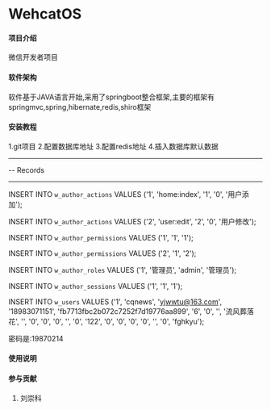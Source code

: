 # WehcatOS

#### 项目介绍
微信开发者项目

#### 软件架构
软件基于JAVA语言开始,采用了springboot整合框架,主要的框架有springmvc,spring,hibernate,redis,shiro框架


#### 安装教程
1.git项目
2.配置数据库地址
3.配置redis地址
4.插入数据库默认数据
-- ----------------------------
-- Records 
-- ----------------------------
INSERT INTO `w_author_actions` VALUES ('1', 'home:index', '1', '0', '用户添加');

INSERT INTO `w_author_actions` VALUES ('2', 'user:edit', '2', '0', '用户修改');

INSERT INTO `w_author_permissions` VALUES ('1', '1', '1');

INSERT INTO `w_author_permissions` VALUES ('2', '1', '2');

INSERT INTO `w_author_roles` VALUES ('1', '管理员', 'admin', '管理员');

INSERT INTO `w_author_sessions` VALUES ('1', '1', '1');

INSERT INTO `w_users` VALUES ('1', 'cqnews', 'yjwwtu@163.com', '18983071151', 'fb7713fbc2b072c7252f7d19776aa899', '6', '0', '', '流风葬落花', '', '0', '0', '0', '', '0', '122', '0', '0', '0', '0', '', '0', 'fghkyu');

密码是:19870214



#### 使用说明



#### 参与贡献

1. 刘崇科









